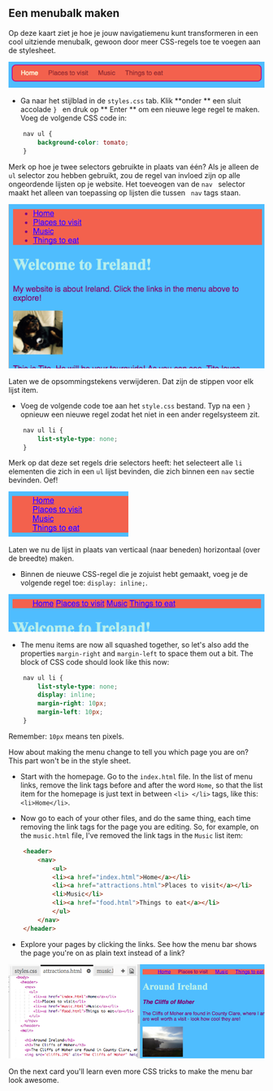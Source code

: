 ## Een menubalk maken

Op deze kaart ziet je hoe je jouw navigatiemenu kunt transformeren in een cool uitziende menubalk, gewoon door meer CSS-regels toe te voegen aan de stylesheet.

![Example of a menu bar](images/egCoolMenuBar.png)

- Ga naar het stijlblad in de ` styles.css ` tab. Klik **onder ** een sluit accolade `} ` en druk op ** Enter ** om een ​​nieuwe lege regel te maken. Voeg de volgende CSS code in:

```css
    nav ul {
        background-color: tomato;
    }
```

Merk op hoe je twee selectors gebruikte in plaats van één? Als je alleen de ` ul ` selector zou hebben gebruikt, zou de regel van invloed zijn op alle ongeordende lijsten op je website. Het toeveogen van de `nav ` selector maakt het alleen van toepassing op lijsten die tussen ` nav` tags staan.

![List with red background](images/egMenuBarFirstStyle.png)

Laten we de opsommingstekens verwijderen. Dat zijn de stippen voor elk lijst item.

- Voeg de volgende code toe aan het `style.css` bestand. Typ na een `} ` opnieuw een nieuwe regel zodat het niet in een ander regelsysteem zit.

```css
    nav ul li {
        list-style-type: none;
    }
```

Merk op dat deze set regels drie selectors heeft: het selecteert alle ` li ` elementen die zich in een ` ul ` lijst bevinden, die zich binnen een ` nav ` sectie bevinden. Oef!

![List with bullet points removed](images/egMenuBarNoBullets.png)

Laten we nu de lijst in plaats van verticaal (naar beneden) horizontaal (over de breedte) maken.

- Binnen de nieuwe CSS-regel die je zojuist hebt gemaakt, voeg je de volgende regel toe: `display: inline;`.

![](images/egMenuBarInline.png)

- The menu items are now all squashed together, so let's also add the properties `margin-right` and `margin-left` to space them out a bit. The block of CSS code should look like this now:

```css
    nav ul li {
        list-style-type: none;
        display: inline;
        margin-right: 10px;
        margin-left: 10px;
    }
```

Remember: `10px` means ten pixels.

How about making the menu change to tell you which page you are on? This part won't be in the style sheet.

- Start with the homepage. Go to the `index.html` file. In the list of menu links, remove the link tags before and after the word `Home`, so that the list item for the homepage is just text in between `<li> </li>` tags, like this: `<li>Home</li>`.

- Now go to each of your other files, and do the same thing, each time removing the link tags for the page you are editing. So, for example, on the `music.html` file, I've removed the link tags in the `Music` list item:

```html
    <header>
        <nav>
            <ul>
            <li><a href="index.html">Home</a></li>
            <li><a href="attractions.html">Places to visit</a></li>
            <li>Music</li>
            <li><a href="food.html">Things to eat</a></li>
            </ul>
        </nav>
    </header>
```

- Explore your pages by clicking the links. See how the menu bar shows the page you're on as plain text instead of a link? 

![Example of menu bar highlighting current page](images/egMenuBarOnPage.png)

On the next card you'll learn even more CSS tricks to make the menu bar look awesome.